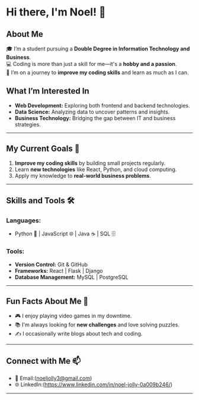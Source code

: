 # Hi there, I'm Noel! 👋

## About Me
🎓 I’m a student pursuing a **Double Degree in Information Technology and Business**.  
💻 Coding is more than just a skill for me—it's a **hobby and a passion**.  
🌟 I’m on a journey to **improve my coding skills** and learn as much as I can.  

## What I’m Interested In
- **Web Development:** Exploring both frontend and backend technologies.  
- **Data Science:** Analyzing data to uncover patterns and insights.  
- **Business Technology:** Bridging the gap between IT and business strategies.

---

## My Current Goals 🚀
1. **Improve my coding skills** by building small projects regularly.  
2. Learn **new technologies** like React, Python, and cloud computing.  
3. Apply my knowledge to **real-world business problems**.  

---

## Skills and Tools 🛠️
### Languages:
- Python 🐍 | JavaScript 🌐 | Java ☕ | SQL 🗄️

### Tools:
- **Version Control:** Git & GitHub  
- **Frameworks:** React | Flask | Django  
- **Database Management:** MySQL | PostgreSQL  

---

## Fun Facts About Me 🎉
- 🎮 I enjoy playing video games in my downtime.  
- 📚 I'm always looking for **new challenges** and love solving puzzles.  
- ✍️ I occasionally write blogs about tech and coding.

---

## Connect with Me 📫
- 📧 Email:(noeljolly3@gmail.com)  
- 🌐 LinkedIn:(https://www.linkedin.com/in/noel-jolly-0a009b246/)  

---
